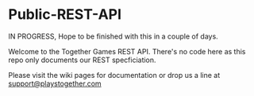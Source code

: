 Public-REST-API
===============

IN PROGRESS, Hope to be finished with this in a couple of days.

Welcome to the Together Games REST API. There's no code here as this repo only documents our REST specficiation.

Please visit the wiki pages for documentation or drop us a line at support@playstogether.com
